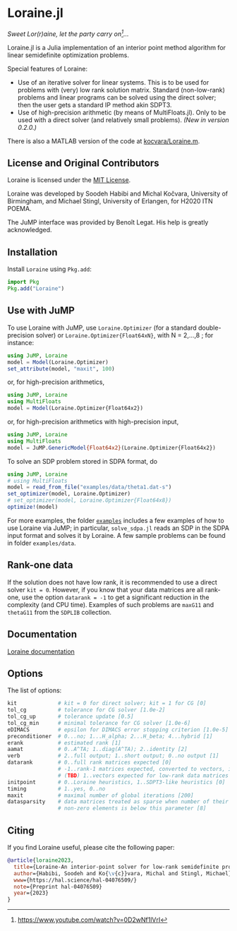 # Loraine.jl

*Sweet Lor(r)aine, let the party carry on[^1]...*

[^1]: https://www.youtube.com/watch?v=0D2wNf1lVrI

Loraine.jl is a Julia implementation of an interior point method algorithm for
linear semidefinite optimization problems. 

Special features of Loraine:

- Use of an iterative solver for linear systems. This is to be used for problems with (very) low rank solution matrix. Standard (non-low-rank) problems and linear programs can be solved using the direct solver; then the user gets a standard IP method akin SDPT3.
- Use of high-precision arithmetic (by means of MultiFloats.jl). Only to be used with a direct solver (and relatively small problems). *(New in version 0.2.0.)*

There is also a MATLAB version of the code at [kocvara/Loraine.m](https://github.com/kocvara/Loraine.m).

## License and Original Contributors

Loraine is licensed under the [MIT License](https://github.com/kocvara/Loraine.jl/blob/main/LICENSE.md).

Loraine was developed by Soodeh Habibi and Michal Kočvara, University of
Birmingham, and Michael Stingl, University of Erlangen, for H2020 ITN POEMA. 

The JuMP interface was provided by Benoît Legat. His help is greatly
acknowledged.

## Installation 

Install `Loraine` using `Pkg.add`:
```julia
import Pkg
Pkg.add("Loraine")
```

## Use with JuMP

To use Loraine with JuMP, use `Loraine.Optimizer` (for a standard double-precision solver) or `Loraine.Optimizer{Float64xN}`, with N = 2,...,8 ; for instance:
```julia
using JuMP, Loraine
model = Model(Loraine.Optimizer)
set_attribute(model, "maxit", 100)
```
or, for high-precision arithmetics,
```julia
using JuMP, Loraine
using MultiFloats
model = Model(Loraine.Optimizer{Float64x2})
```
or, for high-precision arithmetics with high-precision input,
```julia
using JuMP, Loraine
using MultiFloats
model = JuMP.GenericModel{Float64x2}(Loraine.Optimizer{Float64x2})
```
To solve an SDP problem stored in SDPA format, do
```julia
using JuMP, Loraine
# using MultiFloats
model = read_from_file("examples/data/theta1.dat-s")
set_optimizer(model, Loraine.Optimizer)
# set_optimizer(model, Loraine.Optimizer{Float64x8})
optimize!(model)
```

For more examples, the folder [`examples`](https://github.com/kocvara/Loraine.jl/tree/main/examples)
includes a few examples of how to use Loraine via JuMP; in particular,
`solve_sdpa.jl` reads an SDP in the SDPA input format and solves it by Loraine.
A few sample problems can be found in folder `examples/data`.

## Rank-one data
If the solution does not have low rank, it is recommended to use a direct 
solver `kit = 0`. However, if you know that your data matrices are all rank-one, 
use the option `datarank = -1` to get a significant reduction in the complexity 
(and CPU time). Examples of such problems are `maxG11` and `thetaG11` from the 
`SDPLIB` collection.

## Documentation
[Loraine documentation](https://kocvara.github.io/Loraine.jl/)

## Options

The list of options:
```julia
kit             # kit = 0 for direct solver; kit = 1 for CG [0]
tol_cg          # tolerance for CG solver [1.0e-2]
tol_cg_up       # tolerance update [0.5]
tol_cg_min      # minimal tolerance for CG solver [1.0e-6]
eDIMACS         # epsilon for DIMACS error stopping criterion [1.0e-5]
preconditioner  # 0...no; 1...H_alpha; 2...H_beta; 4...hybrid [1]
erank           # estimated rank [1]
aamat           # 0..A^TA; 1..diag(A^TA); 2..identity [2]
verb            # 2..full output; 1..short output; 0..no output [1]
datarank        # 0..full rank matrices expected [0]
                # -1..rank-1 matrices expected, converted to vectors, if possible
                # (TBD) 1..vectors expected for low-rank data matrices
initpoint       # 0..Loraine heuristics, 1..SDPT3-like heuristics [0]
timing          # 1..yes, 0..no
maxit           # maximal number of global iterations [200]
datasparsity    # data matrices treated as sparse when number of their 
                # non-zero elements is below this parameter [8]
```

## Citing

If you find Loraine useful, please cite the following paper:
```bibtex
@article{loraine2023,
  title={Loraine-An interior-point solver for low-rank semidefinite programming},
  author={Habibi, Soodeh and Ko{\v{c}}vara, Michal and Stingl, Michael},
  www={https://hal.science/hal-04076509/}
  note={Preprint hal-04076509}
  year={2023}
}
```
